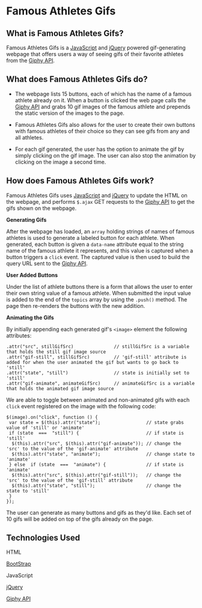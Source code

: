 
# Famous Athletes Gifs

## What is Famous Athletes Gifs?

Famous Athletes Gifs is a [JavaScript](https://en.wikipedia.org/wiki/JavaScript) and [jQuery](https://jquery.com/) powered gif-generating webpage that offers users a way of seeing gifs of their favorite athletes from the [Giphy API](https://github.com/Giphy).

## What does Famous Athletes Gifs do?

- The webpage lists 15 buttons, each of which has the name of a famous athlete already on it. When a button is clicked the web page calls the  [Giphy API](https://github.com/Giphy) and grabs 10 gif images of the famous athlete and prepends the static version of the images to the page.

- Famous Athletes Gifs also allows for the user to create their own buttons with famous athletes of their choice so they can see gifs from any and all athletes.

- For each gif generated, the user has the option to animate the gif by simply clicking on the gif image. The user can also stop the animation by clicking on the image a second time.


## How does Famous Athletes Gifs work?

Famous Athletes Gifs uses [JavaScript](https://en.wikipedia.org/wiki/JavaScript) and [jQuery](https://jquery.com/) to update the HTML on the webpage, and performs `$.ajax`  GET requests to the [Giphy API](https://github.com/Giphy) to get the gifs shown on the webpage.

**Generating Gifs**

After the webpage has loaded, an `array` holding strings of names of famous athletes is used to generate a labeled button for each athlete. When generated, each button is given a `data-name` attribute equal to the string name of the famous athlete it represents, and this value is captured when a button triggers a `click` event. The captured value is then used to build the query URL sent to the [Giphy API](https://github.com/Giphy).


**User Added Buttons**

Under the list of athlete buttons there is a form that allows the user to enter their own string value of a famous athlete. When submitted the input value is added to the end of the `topics` array by using the  `.push()`  method. The page then re-renders the buttons with the new addition.


**Animating the Gifs**

By initially appending each generated gif's `<image>` element the following attributes:
```
.attr("src", stillGifSrc)  				// stillGifSrc is a variable that holds the still gif image source
.attr("gif-still", stillGifSrc)			// 'gif-still' attribute is added for when the user animated the gif but wants to go back to 'still'
.attr("state", "still")					// state is initially set to 'still'
.attr("gif-animate", animateGifSrc)	 	// animateGifSrc is a variable that holds the animated gif image source
```

We are able to toggle between animated and non-animated gifs with each `click` event registered on the image with the following code:
```
$(image).on("click", function () {
 var state = $(this).attr("state"); 				// state grabs value of 'still' or 'animate'
 if (state  ===  "still") {							// if state is 'still'
  $(this).attr("src", $(this).attr("gif-animate"));	// change the 'src' to the value of the 'gif-animate' attribute	
  $(this).attr("state", "animate");					// change state to 'animate'
 } else  if (state  ===  "animate") {				// if state is 'animate'
  $(this).attr("src", $(this).attr("gif-still"));	// change the 'src' to the value of the 'gif-still' attribute
  $(this).attr("state", "still");					// change the state to 'still'
 }
});
```

The user can generate as many buttons and gifs as they'd like. Each set of 10 gifs will be added on top of the gifs already on the page.


## Technologies Used


HTML

[BootStrap](https://getbootstrap.com/)

JavaScript

[jQuery](https://jquery.com/)

[Giphy API](https://github.com/Giphy)